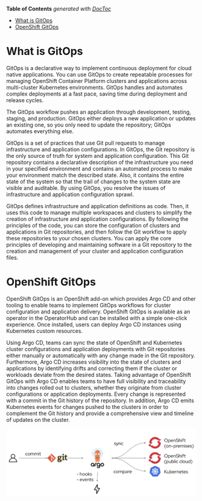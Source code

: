 <!-- START doctoc generated TOC please keep comment here to allow auto update -->
<!-- DON'T EDIT THIS SECTION, INSTEAD RE-RUN doctoc TO UPDATE -->
**Table of Contents**  *generated with [DocToc](https://github.com/thlorenz/doctoc)*

- [What is GitOps](#what-is-gitops)
- [OpenShift GitOps](#openshift-gitops)

<!-- END doctoc generated TOC please keep comment here to allow auto update -->

# What is GitOps

GitOps is a declarative way to implement continuous deployment for cloud native applications. You can use GitOps to create repeatable processes for managing OpenShift Container Platform clusters and applications across multi-cluster Kubernetes environments. GitOps handles and automates complex deployments at a fast pace, saving time during deployment and release cycles.

The GitOps workflow pushes an application through development, testing, staging, and production. GitOps either deploys a new application or updates an existing one, so you only need to update the repository; GitOps automates everything else.

GitOps is a set of practices that use Git pull requests to manage infrastructure and application configurations. In GitOps, the Git repository is the only source of truth for system and application configuration. This Git repository contains a declarative description of the infrastructure you need in your specified environment and contains an automated process to make your environment match the described state. Also, it contains the entire state of the system so that the trail of changes to the system state are visible and auditable. By using GitOps, you resolve the issues of infrastructure and application configuration sprawl.

GitOps defines infrastructure and application definitions as code. Then, it uses this code to manage multiple workspaces and clusters to simplify the creation of infrastructure and application configurations. By following the principles of the code, you can store the configuration of clusters and applications in Git repositories, and then follow the Git workflow to apply these repositories to your chosen clusters. You can apply the core principles of developing and maintaining software in a Git repository to the creation and management of your cluster and application configuration files.

# OpenShift GitOps

OpenShift GitOps is an OpenShift add-on which provides Argo CD and other tooling to enable teams to implement GitOps workflows for cluster configuration and application delivery.  OpenShift GitOps is available as an operator in the OperatorHub and can be installed with  a simple one-click experience. Once installed, users can deploy Argo CD instances using Kubernetes custom resources.

Using Argo CD, teams can sync the state of OpenShift and Kubernetes cluster configurations and application deployments with Git repositories either manually or automatically with any change made in the Git repository.  Furthermore, Argo CD increases visibility into the state of clusters and applications by identifying drifts and correcting them if the cluster or workloads deviate from the desired states. Taking advantage of OpenShift GitOps with Argo CD enables teams to have full visibility and traceability into changes rolled out to clusters, whether they originate from cluster configurations or application deployments. Every change is represented with a commit in the Git history of the repository. In addition, Argo CD emits Kubernetes events  for changes pushed to the clusters in order to complement the Git history and provide a comprehensive view and timeline of updates on the cluster.

![OpenShift GitOps](./images/ocp-gitops.png)
